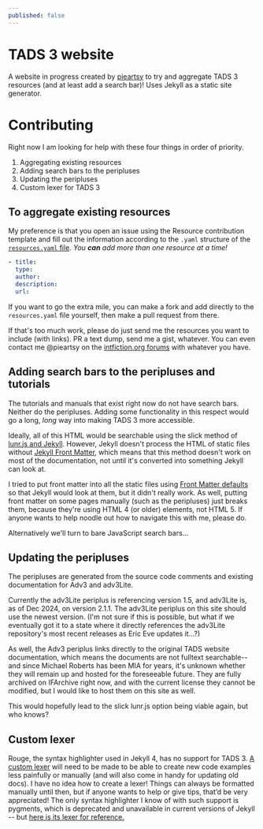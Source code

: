 ```yaml
---
published: false
---
```

# TADS 3 website
A website in progress created by [pieartsy](https://github.com/pieartsy) to try and aggregate TADS 3 resources (and at least add a search bar)! Uses Jekyll as a static site generator.

# Contributing
Right now I am looking for help with these four things in order of priority.
1. Aggregating existing resources
2. Adding search bars to the peripluses
3. Updating the peripluses
4. Custom lexer for TADS 3

## To aggregate existing resources
My preference is that you open an issue using the Resource contribution template and fill out the information according to the `.yaml` structure of the [`resources.yaml` file](./_data/resources.yaml). *You **can** add more than one resource at a time!*
```yaml
- title:
  type: 
  author:
  description:
  url:
```

If you want to go the extra mile, you can make a fork and add directly to the `resources.yaml` file yourself, then make a pull request from there.

If that's too much work, please do just send me the resources you want to include (with links). PR a text dump, send me a gist, whatever. You can even contact me @pieartsy on the [intfiction.org forums](https://intfiction.org) with whatever you have.

## Adding search bars to the peripluses and tutorials
The tutorials and manuals that exist right now do not have search bars. Neither do the peripluses. Adding some functionality in this respect would go a long, *long* way into making TADS 3 more accessible.

Ideally, all of this HTML would be searchable using the slick method of [lunr.js and Jekyll](https://www.stephanmiller.com/static-site-search/). However, Jekyll doesn't process the HTML of static files without [Jekyll Front Matter](https://jekyllrb.com/docs/front-matter/), which means that this method doesn't work on most of the documentation, not until it's converted into something Jekyll can look at.

I tried to put front matter into all the static files using [Front Matter defaults](https://jekyllrb.com/docs/configuration/front-matter-defaults/) so that Jekyll would look at them, but it didn't really work. As well, putting front matter on some pages manually (such as the peripluses) just breaks them, because they're using HTML 4 (or older) elements, not HTML 5. If anyone wants to help noodle out how to navigate this with me, please do.

Alternatively we'll turn to bare JavaScript search bars...

## Updating the peripluses
The peripluses are generated from the source code comments and existing documentation for Adv3 and adv3Lite.

Currently the adv3Lite periplus is referencing version 1.5, and adv3Lite is, as of Dec 2024, on version 2.1.1. The adv3Lite periplus on this site should use the newest version. (I'm not sure if this is possible, but what if we eventually got it to a state where it directly references the adv3Lite repository's most recent releases as Eric Eve updates it...?)

As well, the Adv3 periplus links directly to the original TADS website documentation, which means the documents are not fulltext searchable--and since Michael Roberts has been MIA for years, it's unknown whether they will remain up and hosted for the foreseeable future. They are fully archived on IFArchive right now, and with the current license they cannot be modified, but I would like to host them on this site as well.

This would hopefully lead to the slick lunr.js option being viable again, but who knows?

## Custom lexer
Rouge, the syntax highlighter used in Jekyll 4, has no support for TADS 3. [A custom lexer](https://github.com/rouge-ruby/rouge/wiki/Adding-a-new-lexer) will need to be made to be able to create new code examples less painfully or manually (and will also come in handy for updating old docs). I have no idea how to create a lexer! Things can always be formatted manually until then, but if anyone wants to help or give tips, that’d be very appreciated! The only syntax highlighter I know of with such support is pygments, which is deprecated and unavailable in current versions of Jekyll -- but [here is its lexer for reference.](https://github.com/pygments/pygments/blob/27649ebbf5a2519725036b48ec99ef7745f100af/pygments/lexers/int_fiction.py#L757)
